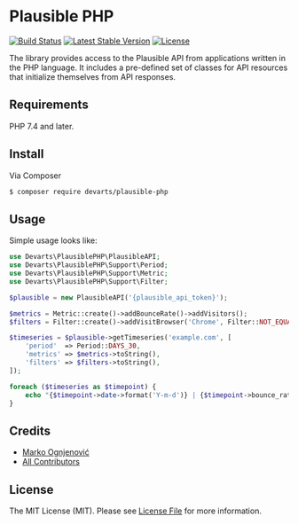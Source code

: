 # Plausible PHP

[![Build Status](https://github.com/devarts/plausible-php/actions/workflows/ci.yml/badge.svg?branch=master)](https://github.com/devarts/plausible-php/actions?query=branch%3Amaster)
[![Latest Stable Version](https://poser.pugx.org/devarts/plausible-php/v/stable.svg)](https://packagist.org/packages/devarts/plausible-php)
[![License](https://poser.pugx.org/devarts/plausible-php/license.svg)](https://packagist.org/packages/devarts/plausible-php)

The library provides access to the Plausible API from applications written in the PHP language. 
It includes a pre-defined set of classes for API resources that initialize themselves from API responses.

## Requirements

PHP 7.4 and later.

## Install

Via Composer

``` bash
$ composer require devarts/plausible-php
```

## Usage

Simple usage looks like:

``` php
use Devarts\PlausiblePHP\PlausibleAPI;
use Devarts\PlausiblePHP\Support\Period;
use Devarts\PlausiblePHP\Support\Metric;
use Devarts\PlausiblePHP\Support\Filter;

$plausible = new PlausibleAPI('{plausible_api_token}');

$metrics = Metric::create()->addBounceRate()->addVisitors();
$filters = Filter::create()->addVisitBrowser('Chrome', Filter::NOT_EQUAL);

$timeseries = $plausible->getTimeseries('example.com', [
    'period'  => Period::DAYS_30,
    'metrics' => $metrics->toString(),
    'filters' => $filters->toString(),
]);

foreach ($timeseries as $timepoint) {
    echo "{$timepoint->date->format('Y-m-d')} | {$timepoint->bounce_rate} | {$timepoint->visitors}";
}
```

## Credits

- [Marko Ognjenović](https://github.com/marko-ogg)
- [All Contributors](https://github.com/devarts/plausible-php/contributors)

## License

The MIT License (MIT). Please see [License File](LICENSE) for more information.

